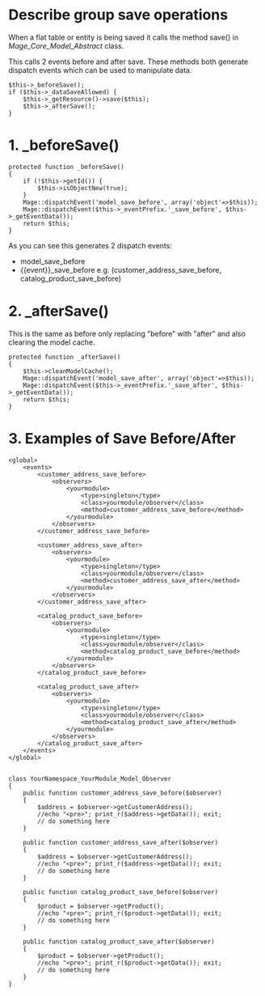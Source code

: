 # Describe group save operations

When a flat table or entity is being saved it calls the method save() in *Mage_Core_Model_Abstract* class.

This calls 2 events before and after save. These methods both generate dispatch events which can be used to manipulate data.


    $this->_beforeSave();
    if ($this->_dataSaveAllowed) {
        $this->_getResource()->save($this);
        $this->_afterSave();
    }


# 1. _beforeSave()


    protected function _beforeSave()
    {
        if (!$this->getId()) {
            $this->isObjectNew(true);
        }
        Mage::dispatchEvent('model_save_before', array('object'=>$this));
        Mage::dispatchEvent($this->_eventPrefix.'_save_before', $this->_getEventData());
        return $this;
    }

As you can see this generates 2 dispatch events:

- model_save_before
- {{event}}_save_before e.g. (customer_address_save_before, catalog_product_save_before)


# 2.  _afterSave()

This is the same as before only replacing "before" with "after" and also clearing the model cache.

    protected function _afterSave()
    {
        $this->cleanModelCache();
        Mage::dispatchEvent('model_save_after', array('object'=>$this));
        Mage::dispatchEvent($this->_eventPrefix.'_save_after', $this->_getEventData());
        return $this;
    }


# 3. Examples of Save Before/After


    <global>
        <events>
            <customer_address_save_before>
                <observers>
                    <yourmodule>
                        <type>singleton</type>
                        <class>yourmodule/observer</class>
                        <method>customer_address_save_before</method>
                    </yourmodule>
                </observers>
            </customer_address_save_before>

            <customer_address_save_after>
                <observers>
                    <yourmodule>
                        <type>singleton</type>
                        <class>yourmodule/observer</class>
                        <method>customer_address_save_after</method>
                    </yourmodule>
                </observers>
            </customer_address_save_after>

            <catalog_product_save_before>
                <observers>
                    <yourmodule>
                        <type>singleton</type>
                        <class>yourmodule/observer</class>
                        <method>catalog_product_save_before</method>
                    </yourmodule>
                </observers>
            </catalog_product_save_before>

            <catalog_product_save_after>
                <observers>
                    <yourmodule>
                        <type>singleton</type>
                        <class>yourmodule/observer</class>
                        <method>catalog_product_save_after</method>
                    </yourmodule>
                </observers>
            </catalog_product_save_after>
        </events>
    </global>


    class YourNamespace_YourModule_Model_Observer
    {
        public function customer_address_save_before($observer)
        {
            $address = $observer->getCustomerAddress();
            //echo "<pre>"; print_r($address->getData()); exit;
            // do something here
        }

        public function customer_address_save_after($observer)
        {
            $address = $observer->getCustomerAddress();
            //echo "<pre>"; print_r($address->getData()); exit;
            // do something here
        }

        public function catalog_product_save_before($observer)
        {
            $product = $observer->getProduct();
            //echo "<pre>"; print_r($product->getData()); exit;
            // do something here
        }

        public function catalog_product_save_after($observer)
        {
            $product = $observer->getProduct();
            //echo "<pre>"; print_r($product->getData()); exit;
            // do something here
        }
    }

